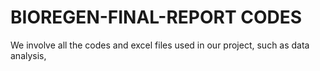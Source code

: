 # BIOREGEN-FINAL-REPORT CODES
We involve all the codes and excel files used in our project, such as data analysis, 

